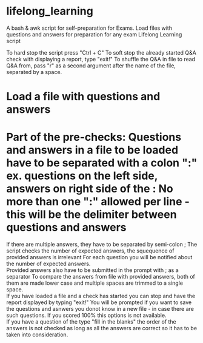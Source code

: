 # lifelong_learning
A bash &amp; awk script for self-preparation for Exams. Load files with questions and answers for preparation for any exam
Lifelong Learning script 

To hard stop the script press "Ctrl + C"
To soft stop the already started Q&A check with displaying a report, type "exit!"
To shuffle the Q&A in file to read Q&A from, pass "r" as a second argument after the name of the file, separated by a space.

Load a file with questions and answers 
===========================
Part of the pre-checks: 
Questions and answers in a file to be loaded have to be separated with a colon  ":"  ex. questions on the left side, answers on right side of the : 
No more than one ":" allowed per line - this will be the delimiter between questions and answers
===========================
If there are multiple answers, they have to be separated by semi-colon ;
The script checks the number of expected answers, the  squequence of provided answers is irrelevant
For each question you will be notified about the number of expected answers.  
Provided answers also have to be submitted in the prompt with ; as a separator
To compare the answers from file with provided answers, both of them are made lower case and multiple spaces are trimmed to a single space.  
If you have loaded a file and a check has started you can stop and have the report displayed by typing "exit!" 
You will be prompted if you want to save the questions and asnwers you donot know in a new file - in case there are such questions. If you scored 100% this options is not available.   
If you have a question of the type "fill in the blanks" the order of the answers is not checked as long as all the answers are correct so it has to be taken into consideration. 
